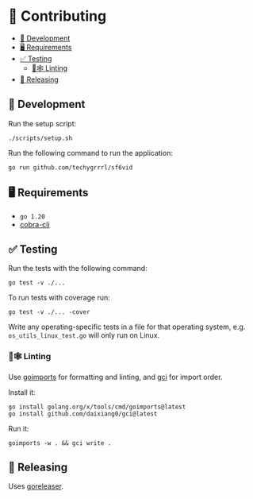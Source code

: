 # 💼 Contributing

- [💽 Development](#-development)
- [🖥 Requirements](#-requirements)
- [✅ Testing](#-testing)
  - [🧹🕸 Linting](#-linting)
- [🚀 Releasing](#-releasing)


## 💽 Development

Run the setup script:

    ./scripts/setup.sh

Run the following command to run the application:

    go run github.com/techygrrrl/sf6vid

## 🖥 Requirements

- `go 1.20`
- [cobra-cli](https://github.com/spf13/cobra#usage)


## ✅ Testing

Run the tests with the following command:

    go test -v ./...

To run tests with coverage run:

    go test -v ./... -cover

Write any operating-specific tests in a file for that operating system, e.g. `os_utils_linux_test.go` will only run on Linux.


### 🧹🕸 Linting

Use [goimports](https://pkg.go.dev/golang.org/x/tools/cmd/goimports) for formatting and linting, and [gci](https://github.com/daixiang0/gci) for import order.

Install it:

    go install golang.org/x/tools/cmd/goimports@latest
    go install github.com/daixiang0/gci@latest

Run it:

    goimports -w . && gci write .

## 🚀 Releasing

Uses [goreleaser](https://goreleaser.com/quick-start/).
